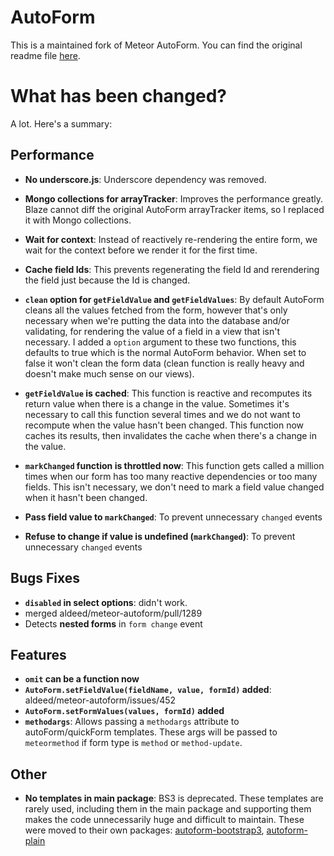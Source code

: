 # AutoForm

This is a maintained fork of Meteor AutoForm. You can find the original readme file [here](README.original.md).

# What has been changed?

A lot. Here's a summary:

## Performance

- **No underscore.js**:
  Underscore dependency was removed.

- **Mongo collections for arrayTracker**:
  Improves the performance greatly. Blaze cannot diff the original
  AutoForm arrayTracker items, so I replaced it with Mongo collections.

- **Wait for context**:
  Instead of reactively re-rendering the entire form, we wait for the
  context before we render it for the first time.

- **Cache field Ids**:
  This prevents regenerating the field Id and rerendering the field
  just because the Id is changed.

- **`clean` option for `getFieldValue` and `getFieldValues`**:
  By default AutoForm cleans all the values fetched from the form,
  however that's only necessary when we're putting the data into
  the database and/or validating, for rendering the value of a field
  in a view that isn't necessary. I added a `option` argument to these
  two functions, this defaults to true which is the normal AutoForm
  behavior. When set to false it won't clean the form data (clean
  function is really heavy and doesn't make much sense on our views).

- **`getFieldValue` is cached**:
  This function is reactive and recomputes its return value when
  there is a change in the value. Sometimes it's necessary to call
  this function several times and we do not want to recompute when
  the value hasn't been changed. This function now caches its results,
  then invalidates the cache when there's a change in the value.

- **`markChanged` function is throttled now**:
  This function gets called a million times when our form has too
  many reactive dependencies or too many fields. This isn't necessary,
  we don't need to mark a field value changed when it hasn't been changed.

- **Pass field value to `markChanged`**:
  To prevent unnecessary `changed` events

- **Refuse to change if value is undefined (`markChanged`)**:
  To prevent unnecessary `changed` events

## Bugs Fixes

- **`disabled` in select options**: didn't work.
- merged aldeed/meteor-autoform/pull/1289
- Detects **nested forms** in `form change` event

## Features

- **`omit` can be a function now**
- **`AutoForm.setFieldValue(fieldName, value, formId)` added**: aldeed/meteor-autoform/issues/452
- **`AutoForm.setFormValues(values, formId)` added**
- **`methodargs`**:
  Allows passing a `methodargs` attribute to autoForm/quickForm templates.
  These args will be passed to `meteormethod` if form type is `method` or `method-update`.

## Other

- **No templates in main package**:
  BS3 is deprecated. These templates are rarely used, including them in the main package and
  supporting them makes the code unnecessarily huge and difficult to maintain.
  These were moved to their own packages:
  [autoform-bootstrap3](https://github.com/pouya-eghbali/autoform-bootstrap3),
  [autoform-plain](https://github.com/pouya-eghbali/autoform-plain)
